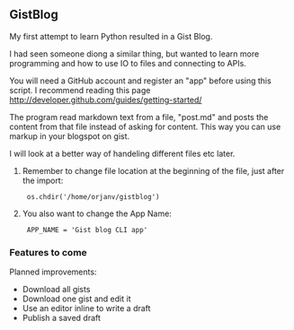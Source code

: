 ## GistBlog

My first attempt to learn Python resulted in a Gist Blog.

I had seen someone diong a similar thing, but wanted to learn more programming and how to use IO to files and connecting to APIs.

You will need a GitHub account and register an "app" before using this script. I recommend reading this page
	http://developer.github.com/guides/getting-started/

The program read markdown text from a file, "post.md" and posts the content from that file instead of asking for content. This way you can use markup in your blogspot on gist.

I will look at a better way of handeling different files etc later.

1. Remember to change file location at the beginning of the file, just after the import:

		os.chdir('/home/orjanv/gistblog')

2. You also want to change the App Name:

		APP_NAME = 'Gist blog CLI app'

### Features to come

Planned improvements:

* Download all gists
* Download one gist and edit it
* Use an editor inline to write a draft
* Publish a saved draft
